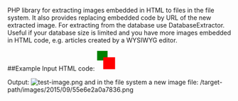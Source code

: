 PHP library for extracting images embedded in HTML to files in the file system. It also provides 
replacing embedded code by URL of the new extracted image. 
For extracting from the database use DatabaseExtractor. Useful if your database size
is limited and you have more images embedded in HTML code, e.g. articles created 
by a WYSIWYG editor. 

##Example
Input HTML code:
<img alt="test-image.png" src="data:image/png;base64,iVBORw0KGgoAAAANSUhEUgAAAC8AAAAvCAYAAABzJ5OsAAAABHNCSVQICAgIfAhkiAAAAAlwSFlzAAADsQAAA7EB9YPtSQAAABl0RVh0U29mdHdhcmUAd3d3Lmlua3NjYXBlLm9yZ5vuPBoAAADmSURBVGiB7dQxDgFBGIbhd4Q4hEKBSvSiVUskCqVb0OqJ3g3cQsMZ6DQSiYLQqVZBRLZZMmP/rHxPMs1m5p+3mCxkmANgToEDlR/ec2TMKfTQPAAHSsAm9PAXxxCYhB6bCz0wTYq3ongrireieCuKt6J4K3mfw809jFbJ+ypnBg1o+dwFTB2s3z94xZeu0N1+tLX+XD4W8Q+ZfjaKt6J4K4+/TZELN2bfHq6eqQGd0FGpiKAXQZTS6sfvz/SzUbwVxVtRvBXFW1G8FcVbUbwVxVvJdLzzORxBGWgHakmydLBL6S75X3fDl01iE28P4AAAAABJRU5ErkJggg=="/>

Output:
<img alt="test-image.png" src="/images/2015/09/55e6e2a0a7836.png"/>
and in the file system a new image file: /target-path/images/2015/09/55e6e2a0a7836.png